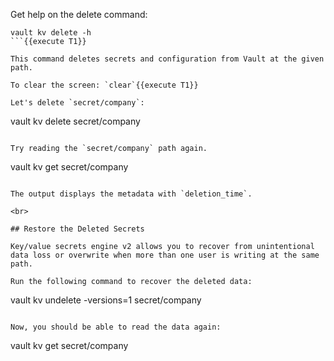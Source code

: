 Get help on the delete command:

```
vault kv delete -h
```{{execute T1}}

This command deletes secrets and configuration from Vault at the given path.

To clear the screen: `clear`{{execute T1}}

Let's delete `secret/company`:

```
vault kv delete secret/company
```{{execute T1}}

Try reading the `secret/company` path again.

```
vault kv get secret/company
```{{execute T1}}

The output displays the metadata with `deletion_time`.

<br>

## Restore the Deleted Secrets

Key/value secrets engine v2 allows you to recover from unintentional data loss or overwrite when more than one user is writing at the same path.

Run the following command to recover the deleted data:

```
vault kv undelete -versions=1 secret/company
```{{execute T1}}

Now, you should be able to read the data again:

```
vault kv get secret/company
```{{execute T1}}
